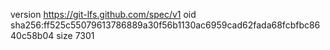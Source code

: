 version https://git-lfs.github.com/spec/v1
oid sha256:ff525c55079613786889a30f56b1130ac6959cad62fada68fcbfbc8640c58b04
size 7301

